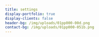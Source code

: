 ```yaml
---
title: settings
display-portfolio: true
display-clients: false
header-bg: /img/uploads/01pp000-00d.png
contact-bg: /img/uploads/01pp000-051b.png
---
```


